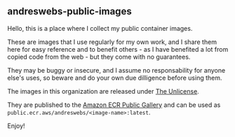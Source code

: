 ## andreswebs-public-images

Hello, this is a place where I collect my public container images. 

These are images that I use regularly for my own work, and I share them here for easy reference and to benefit others - as I have benefited a lot from copied code from the web - but they come with no guarantees. 

They may be buggy or insecure, and I assume no responsability for anyone else's uses, so beware and do your own due dilligence before using them.

The images in this organization are released under [The Unlicense](UNLICENSE.md).

They are published to the [Amazon ECR Public Gallery](https://gallery.ecr.aws/andreswebs) and can be used as `public.ecr.aws/andreswebs/<image-name>:latest`.

Enjoy!
